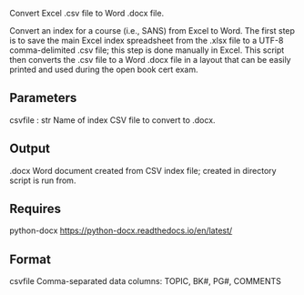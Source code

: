 Convert Excel .csv file to Word .docx file.

Convert an index for a course (i.e., SANS) from Excel to Word.  The first
step is to save the main Excel index spreadsheet from the .xlsx file to
a UTF-8 comma-delimited .csv file; this step is done manually in Excel.
This script then converts the .csv file to a Word .docx file in a
layout that can be easily printed and used during the open book cert exam.

Parameters
----------
csvfile : str
  Name of index CSV file to convert to .docx.

Output
------
<csvfile>.docx
  Word document created from CSV index file; created in directory script is run from.

Requires
--------
python-docx
  https://python-docx.readthedocs.io/en/latest/


Format
------
csvfile
  Comma-separated data columns: TOPIC, BK#, PG#, COMMENTS
